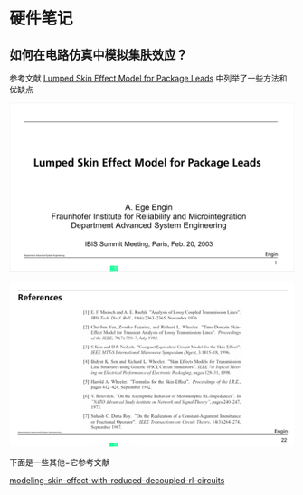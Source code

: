# 硬件笔记

## 如何在电路仿真中模拟集肤效应？

参考文献
[Lumped Skin Effect Model for Package Leads](https://github.com/aMoonRunner/hardwareNote/blob/main/files/Lumped%20Skin%20Effect%20Model%20for%20Package%20Leads.pdf)
中列举了一些方法和优缺点

![alt text](pictures/image.png)

![alt text](pictures/image-1.png)

下面是一些其他=它参考文献

[modeling-skin-effect-with-reduced-decoupled-rl-circuits](https://github.com/aMoonRunner/hardwareNote/blob/main/files/modeling-skin-effect-with-reduced-decoupled-rl-circuits.pdf)

